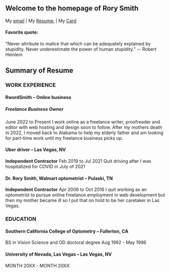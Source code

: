 ## Welcome to the homepage of Rory Smith  
My [email](rwordsmith@proton.me) | My [Resume:](https://docs.google.com/document/d/11qXXto9QkpGpCJ3JiBKGsioydAZwAtfTezqasg4i000/edit?usp=drive_link) | My [Card](https://rorysmith.carrd.co)
#### Favorite quote:
"Never attribute to malice that which can be adequately explained by stupidity. Never underestimate the power of human stupidity."
-- Robert Heinlein  
## Summary of Resume
### WORK EXPERIENCE
#### RwordSmith – Online business
##### Freelance Business Owner
June 2022 to Present
I work online as a freelance writer, proofreader and editor with web hosting and design soon to follow.
After my mothers death in 2022, I moved back to Alabama to help my elderly father and am looking for part-time work until my freelance business picks up.

#### Uber driver – Las Vegas, NV
**Independent Contractor**
Feb 2019 to Jul 2021
Quit driving after I was hospitalized for COVID
in July of 2021

#### Dr. Rory Smith, Walmart optometrist – Pulaski, TN
**Independent Contractor**
Apr 2006 to Oct 2016
I quit working as an optometrist to pursue online freelance employment in web development but then my mother became ill so I put that on hold to be her caretaker in Las Vegas.

### EDUCATION
#### Southern California College of Optometry – Fullerton, CA
BS in Vision Science and OD doctoral degree
Aug 1992 - May 1996

#### University of Nevada, Las Vegas – Las Vegas, NV
MONTH 20XX - MONTH 20XX










